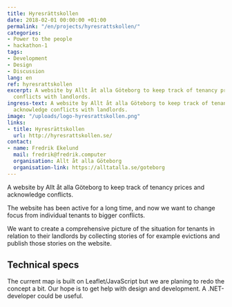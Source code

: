 ```yaml
---
title: Hyresrättskollen
date: 2018-02-01 00:00:00 +01:00
permalink: "/en/projects/hyresrattskollen/"
categories:
- Power to the people
- hackathon-1
tags:
- Development
- Design
- Discussion
lang: en
ref: hyresrattskollen
excerpt: A website by Allt åt alla Göteborg to keep track of tenancy prices and acknowledge
  conflicts with landlords.
ingress-text: A website by Allt åt alla Göteborg to keep track of tenancy prices and
  acknowledge conflicts with landlords.
image: "/uploads/logo-hyresrattskollen.png"
links:
- title: Hyresrättskollen
  url: http://hyresrattskollen.se/
contact:
- name: Fredrik Ekelund
  mail: fredrik@fredrik.computer
  organisation: Allt åt alla Göteborg
  organisation-link: https://alltatalla.se/goteborg
---
```


A website by Allt åt alla Göteborg to keep track of tenancy prices and acknowledge conflicts.

The website has been active for a long time, and now we want to change focus from individual tenants to bigger conflicts.

We want to create a comprehensive picture of the situation for tenants in relation to their landlords by collecting stories of for example evictions and publish those stories on the website.

## Technical specs
The current map is built on Leaflet/JavaScript but we are planing to redo the concept a bit. Our hope is to get help with design and development. A .NET-developer could be useful. 